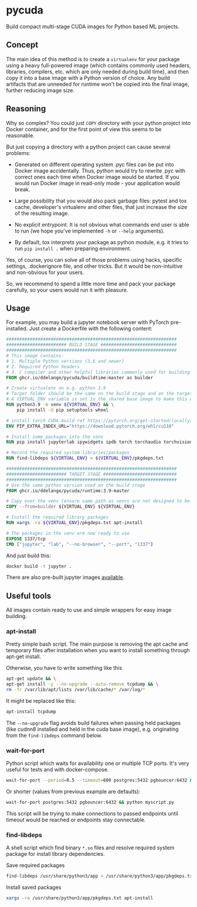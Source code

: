 # pycuda

Build compact multi-stage CUDA images for Python based ML projects.


## Concept

The main idea of this method is to create a `virtualenv` for your package using a
heavy full-powered image (which contains commonly 
used headers, libraries, compilers, etc. which are only needed during build time), and then copy it into a
base image with a Python version of choice.
Any build artifacts that are unneeded for runtime won't be copied into the final image, further reducing image size.

## Reasoning

Why so complex? You could just `COPY` directory with your python project into 
Docker container, and for the first point of view this seems to be reasonable. 

But just copying a directory with a python project can cause several problems:

- Generated on different operating system .pyc files can be put into Docker 
  image accidentally. Thus, python would try to rewrite .pyc with correct ones 
  each time when Docker image would be started. If you would run Docker image 
  in read-only mode - your application would break.  
   
- Large possibility that you would also pack garbage files: pytest and tox 
  cache, developer's virtualenv and other files, that just increase the size of 
  the resulting image.

- No explicit entrypoint. It is not obvious what commands end user is able to 
  run (we hope you've implemented `-h` or `--help` arguments).

- By default, tox interprets your package as python module, e.g. it tries to 
  run `pip install .` when preparing environment.

Yes, of course, you can solve all of those problems using hacks, specific
settings, .dockerignore file, and other tricks. But it would be non-intuitive 
and non-obvious for your users.

So, we recommend to spend a little more time and pack your package carefully, 
so your users would run it with pleasure.

## Usage

For example, you may build a jupyter notebook server with PyTorch pre-installed. Just create a Dockerfile 
with the following content:

```Dockerfile
#################################################################
####################### BUILD STAGE #############################
#################################################################
# This image contains:
# 1. Multiple Python versions (3.6 and newer)
# 2. Required Python headers
# 3. C compiler and other helpful libraries commonly used for building wheels
FROM ghcr.io/ddelange/pycuda/buildtime:master as builder

# Create virtualenv on e.g. python 3.9
# Target folder should be the same on the build stage and on the target stage
# A VIRTUAL_ENV variable is set in the shared base image to make this easier
RUN python3.9 -m venv ${VIRTUAL_ENV} && \
    pip install -U pip setuptools wheel

# install torch CUDA build ref https://pytorch.org/get-started/locally/
ENV PIP_EXTRA_INDEX_URL="https://download.pytorch.org/whl/cu118"

# Install some packages into the venv
RUN pip install jupyterlab ipywidgets ipdb torch torchaudio torchvision

# Record the required system libraries/packages
RUN find-libdeps ${VIRTUAL_ENV} > ${VIRTUAL_ENV}/pkgdeps.txt

#################################################################
####################### TARGET STAGE ############################
#################################################################
# Use the same python version used on the build stage
FROM ghcr.io/ddelange/pycuda/runtime:3.9-master

# Copy over the venv (ensure same path as venvs are not designed to be portable)
COPY --from=builder ${VIRTUAL_ENV} ${VIRTUAL_ENV}

# Install the required library packages
RUN xargs -ra ${VIRTUAL_ENV}/pkgdeps.txt apt-install

# The packages in the venv are now ready to use
EXPOSE 1337/tcp
CMD ["jupyter", "lab", "--no-browser", "--port", "1337"]
```

And just build this:
```bash
docker build -t jupyter .
```

There are also pre-built jupyter images [available](https://github.com/ddelange/pycuda/pkgs/container/pycuda%2Fjupyter).

## Useful tools

All images contain ready to use and simple wrappers for easy image building.

### apt-install

Pretty simple bash script. The main purpose is removing the apt cache and temporary files after installation when you want to install something through apt-get install.

Otherwise, you have to write something like this 

```bash
apt-get update && \
apt-get install -y --no-upgrade --auto-remove tcpdump && \
rm -fr /var/lib/apt/lists /var/lib/cache/* /var/log/*
```

It might be replaced like this:
```bash
apt-install tcpdump
```

The `--no-upgrade` flag avoids build failures when passing held packages (like cudnn8 installed and held in the cuda base image), e.g. originating from the `find-libdeps` command below.

### wait-for-port

Python script which waits for availability one or multiple TCP ports. It's very useful for tests and with docker-compose.

```bash
wait-for-port --period=0.5 --timeout=600 postgres:5432 pgbouncer:6432 && python myscript.py
```
Or shorter (values from previous example are defaults):
```bash
wait-for-port postgres:5432 pgbouncer:6432 && python myscript.py
```

This script will be trying to make connections to passed endpoints until timeout would be reached or endpoints stay connectable.


### find-libdeps

A shell script which find binary `*.so` files and resolve required system package for install library dependencies.

Save required packages
```bash
find-libdeps /usr/share/python3/app > /usr/share/python3/app/pkgdeps.txt
```

Install saved packages
```bash
xargs -ra /usr/share/python3/app/pkgdeps.txt apt-install
```
